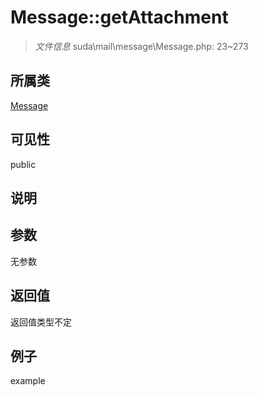 # Message::getAttachment

> *文件信息* suda\mail\message\Message.php: 23~273
## 所属类 

[Message](../Message.md)

## 可见性

  public  
## 说明



## 参数

无参数

## 返回值
返回值类型不定

## 例子

example